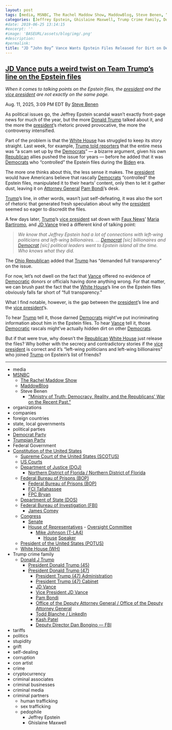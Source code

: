```yaml
---
layout: post
tags: [media, MSNBC, The Rachel Maddow Show, MaddowBlog, Steve Benen, “Ministry of Truth –  Democracy Reality and the Republicans’ War on the Recent Past.”, organizations, companies, foreign countries, state local governments, political parties, Democrat Party, Trumpian Party, Federal Government, Constitution of the United States, Supreme Court of the United States (SCOTUS), US Courts, Department of Justice (DOJ), Northern District of Florida / Northern District of Florida, Federal Bureau of Prisons (BOP), Federal Bureau of Prisons (BOP), FCI Tallahassee, FPC Bryan, Department of State (DOS), Federal Bureau of Investigation (FBI), James Comey, Congress, Senate, House of Representatives,  Oversight Committee, Mike Johnson (T-LA4), House Speaker, President of the United States (POTUS), White House (WH), Trump crime family, Donald J Trump, President Donald Trump (45), President Donald Trump (47), President Trump (47) Administration, President Trump (47) Cabinet, JD Vance, Vice President JD Vance, Pam Bondi, Office of the Deputy Attorney General / Office of the Deputy Attorney General, Todd Blanche / LinkedIn, Kash Patel, Deputy Director Dan Bongino — FBI, tariffs, politics, stupidity, grift, self-dealing, corruption, con artist, crime, cryptocurrency, criminal associates, criminal businesses, criminal media, criminal partners, human trafficking, sex trafficking, pedophile, Jeffrey Epstein, Ghislaine Maxwell]
categories: [Jeffrey Epstein, Ghislaine Maxwell, Trump Crime Family, Donald Trump]
#date: 2019-06-25 13:14:15
#excerpt: ''
#image: 'BASEURL/assets/blog/img/.png'
#description:
#permalink:
title: "JD “John Boy” Vance Wants Epstein Files Released for Dirt on Democrats. Trump Wants Epstein Files Hidden Because He Is In the Files"
---
```



## [JD Vance puts a weird twist on Team Trump’s line on the Epstein files](https://www.msnbc.com/rachel-maddow-show/maddowblog/jd-vance-puts-weird-twist-team-trumps-line-epstein-files-rcna224381)

*When it comes to talking points on the Epstein files, the [president](https://www.whitehouse.gov/) and the [vice president](https://www.whitehouse.gov/administration/jd-vance/) are not exactly on the same page.*

Aug. 11, 2025, 3:09 PM EDT
By [Steve Benen](https://www.msnbc.com/author/steve-benen-ncpn433601)

As political issues go, the Jeffrey Epstein scandal wasn’t exactly front-page news for much of the year, but the more [Donald Trump](https://www.donaldjtrump.com/) talked about it, and the more the [president](https://www.whitehouse.gov/)’s rhetoric proved provocative, the more the controversy intensified.

Part of the problem is that the [White House](https://www.whitehouse.gov/) has struggled to keep its story straight. Last week, for example, [Trump told reporters](https://bsky.app/profile/acyn.bsky.social/post/3lv77edtzjz2p) that the entire mess was “a scam set up by the [Democrats](https://www.democrats.org/)” — a bizarre argument, given his own [Republican](https://www.gop.com/) allies pushed the issue for years — before he added that it was [Democrats](https://www.democrats.org/) who “controlled” the Epstein files during the [Biden](https://bidenwhitehouse.archives.gov/) era.

The more one thinks about this, the less sense it makes. The [president](https://www.whitehouse.gov/) would have Americans believe that rascally [Democrats](https://www.democrats.org/) “controlled” the Epstein files, manipulated it to their hearts’ content, only then to let it gather dust, leaving it on [Attorney General](https://www.justice.gov/) [Pam Bondi](https://www.justice.gov/ag/staff-profile/meet-attorney-general)’s desk.

[Trump](https://www.donaldjtrump.com/)’s line, in other words, wasn’t just self-defeating, it was also the sort of rhetoric that generated fresh speculation about why the [president](https://www.whitehouse.gov/) seemed so eager to discredit the files.

A few days later, [Trump](https://www.donaldjtrump.com/)’s [vice president](https://www.whitehouse.gov/[administration](https://www.whitehouse.gov/administration/)/jd-vance/) sat down with [Faux News](https://www.foxnews.com/)’ [Maria Bartiromo](https://www.foxnews.com/person/b/maria-bartiromo), and [JD Vance](https://www.whitehouse.gov/administration/jd-vance/) tried a different kind of talking point:

> *We know that Jeffrey Epstein had a lot of connections with left-wing politicians and left-wing billionaires. ... [Democrat](https://www.democrats.org/) [sic] billionaires and [Democrat](https://www.democrats.org/) [sic] political leaders went to Epstein island all the time. Who knows what they did.*

The [Ohio Republican](https://www.whitehouse.gov/administration/jd-vance/) added that [Trump](https://www.donaldjtrump.com/) has “demanded full transparency” on the issue.

For now, let’s not dwell on the fact that [Vance](https://www.whitehouse.gov/administration/jd-vance/) offered no evidence of [Democratic](https://www.democrats.org/) donors or officials having done anything wrong. For that matter, we can brush past the fact that the [White House](https://www.whitehouse.gov/)’s line on the Epstein files obviously falls far short of “full transparency.”

What I find notable, however, is the gap between the [president](https://www.whitehouse.gov/)’s line and the [vice president](https://www.whitehouse.gov/administration/jd-vance/)’s.

To hear [Trump](https://www.donaldjtrump.com/) tell it, those darned [Democrats](https://www.democrats.org/) might’ve put incriminating information about him in the Epstein files. To hear [Vance](https://www.whitehouse.gov/administration/jd-vance/) tell it, those [Democratic](https://www.democrats.org/) rascals might’ve actually hidden dirt on other [Democrats](https://www.democrats.org/).

But if that were true, why doesn’t the [Republican](https://www.gop.com/) [White House](https://www.whitehouse.gov/) just release the files? Why bother with the secrecy and contradictory stories if the [vice president](https://www.whitehouse.gov/administration/jd-vance/) is correct and it’s “left-wing politicians and left-wing billionaires” who joined [Trump](https://www.donaldjtrump.com/) on Epstein’s list of friends?

----
- media
- [MSNBC](https://www.msnbc.com/)
    - [The Rachel Maddow Show](https://www.msnbc.com/rachel-maddow-show)
    - [MaddowBlog](https://www.msnbc.com/rachel-maddow-show) 
    - Steve Benen
        - ["Ministry of Truth: Democracy, Reality, and the Republicans' War on the Recent Past."](https://www.harpercollins.com/products/ministry-of-truth-steve-benen)
- organizations 
- companies
- foreign countries 
- state, local governments
- political parties 
- [Democrat Party](https://www.democrats.org/)
- [Trumpian Party](https://www.gop.com/)
- Federal Government 
- [Constitution of the United States](https://constitution.congress.gov/)
    - [Supreme Court of the United States (SCOTUS)](https://www.supremecourt.gov/)
    - [US Courts](https://www.uscourts.gov/)
    - [Department of Justice (DOJ)](https://www.justice.gov/)
        - [Northern District of Florida / Northern District of Florida](https://www.justice.gov/usao-ndfl)
    - [Federal Bureau of Prisons (BOP)](https://www.bop.gov/)
        - [Federal Bureau of Prisons (BOP)](https://www.bop.gov/)
        - [FCI Tallahassee](https://www.bop.gov/locations/institutions/tal/)
        - [FPC Bryan](https://www.bop.gov/locations/institutions/bry/)
    - [Department of State (DOS)](https://www.state.gov/)
    - [Federal Bureau of Investigation (FBI)](https://www.fbi.gov/)
        - [James Comey](https://www.fbi.gov/history/directors/james-b-comey)
    - [Congress](https://www.congress.gov/)
        - [Senate](https://www.senate.gov/)
        - [House of Representatives](https://www.house.gov/)
                - [Oversight Committee](https://oversight.house.gov/)
            - [Mike Johnson (T-LA4)](https://mikejohnson.house.gov/)
                - [House](https://www.house.gov/) [Speaker](https://www.speaker.gov/) 
    - [President of the United States (POTUS)](https://www.whitehouse.gov/)
    - [White House (WH)](https://www.whitehouse.gov/)
- Trump crime family 
    - [Donald J Trump](https://www.donaldjtrump.com/)
        - [President Donald Trump (45)](https://trumpwhitehouse.archives.gov/)
        - [President Donald Trump (47)](https://www.whitehouse.gov/administration/donald-j-trump/)
            - [President Trump (47) Administration](https://www.whitehouse.gov/administration/)
            - [President Trump (47) Cabinet](https://www.whitehouse.gov/administration/the-cabinet/)
            - [JD Vance](https://www.linkedin.com/in/jd-vance-770a9047/)
            - [Vice President JD Vance](https://www.whitehouse.gov/administration/jd-vance/)
            - [Pam Bondi](https://www.justice.gov/ag/staff-profile/meet-attorney-general)
            - [Office of the Deputy Attorney General / Office of the Deputy Attorney General](https://www.justice.gov/dag)
            - [Todd Blanche / LinkedIn](https://www.linkedin.com/in/toddblanche/)
            - [Kash Patel](https://www.fbi.gov/about/leadership-and-structure/director-patel)
            - [Deputy Director Dan Bongino — FBI](https://www.fbi.gov/about/leadership-and-structure/deputy-director-dan-bongino)
- tariffs
- politics
- stupidity
- grift
- self-dealing
- corruption
- con artist 
- crime
- cryptocurrency 
- criminal associates
- criminal businesses
- criminal media 
- criminal partners
    - human trafficking 
    - sex trafficking 
    - pedophile 
        - Jeffrey Epstein 
        - Ghislaine Maxwell

